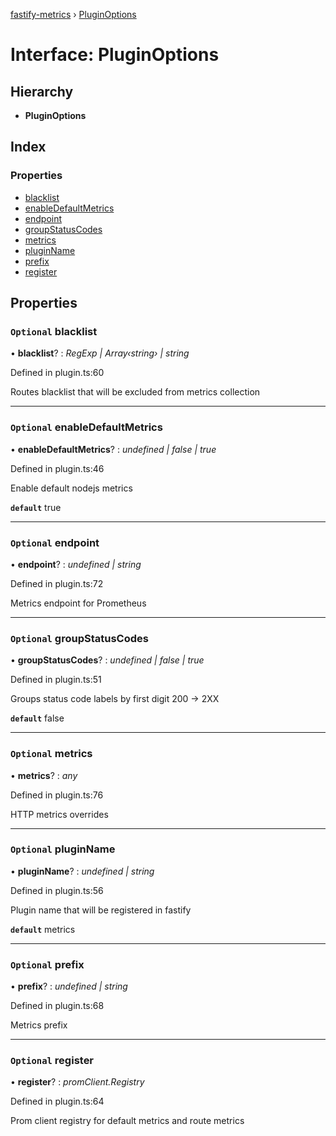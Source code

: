 [fastify-metrics](../README.md) › [PluginOptions](pluginoptions.md)

# Interface: PluginOptions

## Hierarchy

* **PluginOptions**

## Index

### Properties

* [blacklist](pluginoptions.md#optional-blacklist)
* [enableDefaultMetrics](pluginoptions.md#optional-enabledefaultmetrics)
* [endpoint](pluginoptions.md#optional-endpoint)
* [groupStatusCodes](pluginoptions.md#optional-groupstatuscodes)
* [metrics](pluginoptions.md#optional-metrics)
* [pluginName](pluginoptions.md#optional-pluginname)
* [prefix](pluginoptions.md#optional-prefix)
* [register](pluginoptions.md#optional-register)

## Properties

### `Optional` blacklist

• **blacklist**? : *RegExp | Array‹string› | string*

Defined in plugin.ts:60

Routes blacklist that will be excluded from metrics collection

___

### `Optional` enableDefaultMetrics

• **enableDefaultMetrics**? : *undefined | false | true*

Defined in plugin.ts:46

Enable default nodejs metrics

**`default`** true

___

### `Optional` endpoint

• **endpoint**? : *undefined | string*

Defined in plugin.ts:72

Metrics endpoint for Prometheus

___

### `Optional` groupStatusCodes

• **groupStatusCodes**? : *undefined | false | true*

Defined in plugin.ts:51

Groups status code labels by first digit 200 -> 2XX

**`default`** false

___

### `Optional` metrics

• **metrics**? : *any*

Defined in plugin.ts:76

HTTP metrics overrides

___

### `Optional` pluginName

• **pluginName**? : *undefined | string*

Defined in plugin.ts:56

Plugin name that will be registered in fastify

**`default`** metrics

___

### `Optional` prefix

• **prefix**? : *undefined | string*

Defined in plugin.ts:68

Metrics prefix

___

### `Optional` register

• **register**? : *promClient.Registry*

Defined in plugin.ts:64

Prom client registry for default metrics and route metrics
